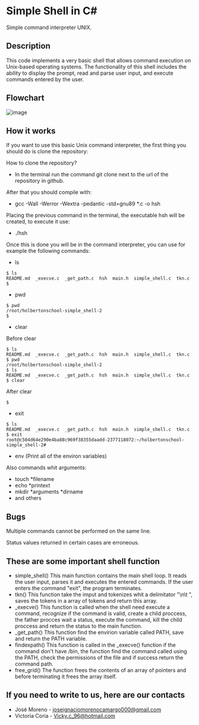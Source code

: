 # Simple Shell in C#
Simple command interpreter UNIX.

## Description
This code implements a very basic shell that allows command execution on Unix-based operating systems. The functionality of this shell includes the ability to display the prompt, read and parse user input, and execute commands entered by the user.

## Flowchart
![image](https://user-images.githubusercontent.com/124283901/235261395-c00c5d58-ea75-4337-a7f3-a4b1c5c2fe94.png)

## How it works
If you want to use this basic Unix command interpreter, the first thing you should do is clone the repository:

How to clone the repository?

* In the terminal run the command git clone next to the url of the repository in github.

After that you should compile with:

* gcc -Wall -Werror -Wextra -pedantic -std=gnu89 *.c -o hsh

Placing the previous command in the terminal, the executable hsh will be created, to execute it use:

* ./hsh

Once this is done you will be in the command interpreter, you can use for example the following commands:
* ls
```
$ ls
README.md  _execve.c  _get_path.c  hsh  main.h  simple_shell.c  tkn.c
$
```
* pwd
```
$ pwd
/root/holbertonschool-simple_shell-2
$
```
* clear

Before clear
```
$ ls
README.md  _execve.c  _get_path.c  hsh  main.h  simple_shell.c  tkn.c
$ pwd
/root/holbertonschool-simple_shell-2
$ ls
README.md  _execve.c  _get_path.c  hsh  main.h  simple_shell.c  tkn.c
$ clear
```
After clear
```
$
```
* exit
```
$ ls
README.md  _execve.c  _get_path.c  hsh  main.h  simple_shell.c  tkn.c
$ exit
root@c504d64e290e4ba88c969f38355daadd-2377118072:~/holbertonschool-simple_shell-2#
```
* env (Print all of the environ variables)

Also commands whit arguments:

* touch *filename
* echo *printext
* mkdir *arguments *dirname
* and others

## Bugs
Multiple commands cannot be performed on the same line.

Status values returned in certain cases are erroneous.

## These are some important shell function
* simple_shell()
This main function contains the main shell loop. It reads the user input, parses it and executes the entered commands. If the user enters the command "exit", the program terminates.
* tkn()
This function take the imput and tokenizes whit a delimitator "\n\t ", saves the tokens in a array of tokens and return this array.
* _execve()
This function is called when the shell need execute a command, recognize if the command is valid, create a child proccess, the father procces wait a status, execute the command, kill the child proccess and return the status to the main function.
* _get_path()
This function find the envirion variable called PATH, save and return the PATH variable.
* findexpath()
This function is called in the _execve() function if the command don't have /bin, the function find the command called using the PATH, check the permissions of the file and if success return the command path.
* free_grid()
The function frees the contents of an array of pointers and before terminating it frees the array itself.

## If you need to write to us, here are our contacts
* José Moreno - joseignaciomorenocamargo000@gmail.com
* Victoria Coria - Vicky.c_96@hotmail.com
